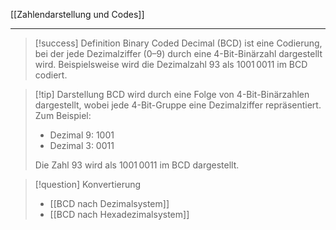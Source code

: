 [[Zahlendarstellung und Codes]]

---

> [!success] Definition
> Binary Coded Decimal (BCD) ist eine Codierung, bei der jede Dezimalziffer (0–9) durch eine 4-Bit-Binärzahl dargestellt wird. Beispielsweise wird die Dezimalzahl 93 als 1001 0011 im BCD codiert.

> [!tip] Darstellung
> BCD wird durch eine Folge von 4-Bit-Binärzahlen dargestellt, wobei jede 4-Bit-Gruppe eine Dezimalziffer repräsentiert. Zum Beispiel:
> - Dezimal 9: 1001
> - Dezimal 3: 0011
> 
> Die Zahl 93 wird als 1001 0011 im BCD dargestellt.

> [!question] Konvertierung
> - [[BCD nach Dezimalsystem]]
> - [[BCD nach Hexadezimalsystem]]
